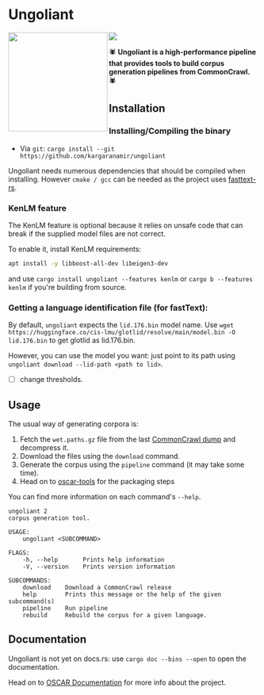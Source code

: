 # Ungoliant

<img align="left" src="img/logo.png" width="200" height="200" /> 

![](https://img.shields.io/crates/l/ungoliant?style=flat-square) 

🕷️ **Ungoliant is a high-performance pipeline that provides tools to build corpus generation pipelines from CommonCrawl.** 🕷️


## Installation

### Installing/Compiling the binary
* Via `git`: `cargo install --git https://github.com/kargaranamir/ungoliant`

Ungoliant needs numerous dependencies that should be compiled when installing. However `cmake / gcc` can be needed as the project uses [fasttext-rs](https://github.com/messense/fasttext-rs).

### KenLM feature

The KenLM feature is optional because it relies on unsafe code that can break if the supplied model files are not correct.

To enable it, install KenLM requirements:

```bash
apt install -y libboost-all-dev libeigen3-dev
```

and use `cargo install ungoliant --features kenlm` or `cargo b --features kenlm` if you're building from source.

### Getting a language identification file (for fastText):

By default, `ungoliant` expects the `lid.176.bin` model name. 
Use `wget https://huggingface.co/cis-lmu/glotlid/resolve/main/model.bin -O lid.176.bin` to get glotlid as lid.176.bin.

However, you can use the model you want: just point to its path using `ungoliant download --lid-path <path to lid>`.

- [ ] change thresholds.


## Usage 

The usual way of generating corpora is:

1. Fetch the `wet.paths.gz` file from the last [CommonCrawl dump](https://commoncrawl.org/connect/blog/) and decompress it.
2. Download the files using the `download` command.
3. Generate the corpus using the `pipeline` command (it may take some time).
4. Head on to [oscar-tools](https://github.com/kargaranamir/oscar-tools) for the packaging steps

You can find more information on each command's `--help`.

```text
ungoliant 2
corpus generation tool.

USAGE:
    ungoliant <SUBCOMMAND>

FLAGS:
    -h, --help       Prints help information
    -V, --version    Prints version information

SUBCOMMANDS:
    download    Download a CommonCrawl release
    help        Prints this message or the help of the given subcommand(s)
    pipeline    Run pipeline
    rebuild     Rebuild the corpus for a given language.
```

## Documentation

Ungoliant is not yet on docs.rs: use `cargo doc --bins --open` to open the documentation.

Head on to [OSCAR Documentation](https://oscar-project.github.io/documentation/) for more info about the project.

